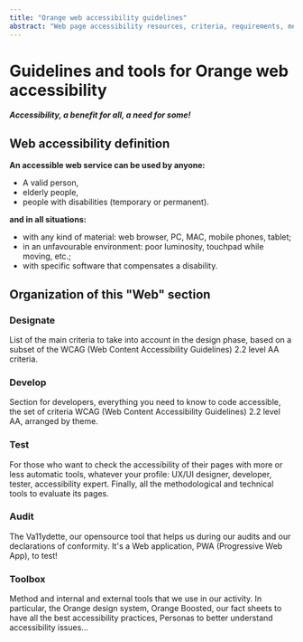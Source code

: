 ```yaml
---
title: "Orange web accessibility guidelines"
abstract: "Web page accessibility resources, criteria, requirements, methods and tools..."
---
```


# Guidelines and tools for Orange web accessibility  

***Accessibility, a benefit for all, a need for some!***

## Web accessibility definition
**An accessible web service can be used by anyone:**

- A valid person,
- elderly people,
- people with disabilities (temporary or permanent).

**and in all situations:**

- with any kind of material: web browser, PC, MAC, mobile phones, tablet;
- in an unfavourable environment: poor luminosity, touchpad while moving, etc.;
- with specific software that compensates a disability.
  
## Organization of this "Web" section

### Designate
List of the main criteria to take into account in the design phase, based on a subset of the <abbr>WCAG</abbr> (Web Content Accessibility Guidelines) 2.2 level AA criteria.

### Develop
Section for developers, everything you need to know to code accessible, the set of criteria <abbr>WCAG</abbr> (Web Content Accessibility Guidelines) 2.2 level AA, arranged by theme.

### Test
For those who want to check the accessibility of their pages with more or less automatic tools, whatever your profile: UX/UI designer, developer, tester, accessibility expert. Finally, all the methodological and technical tools to evaluate its pages.

### Audit
The Va11ydette, our opensource tool that helps us during our audits and our declarations of conformity. It's a Web application, PWA (Progressive Web App), to test!

### Toolbox
Method and internal and external tools that we use in our activity. In particular, the Orange design system, Orange Boosted, our fact sheets to have all the best accessibility practices, Personas to better understand accessibility issues...
